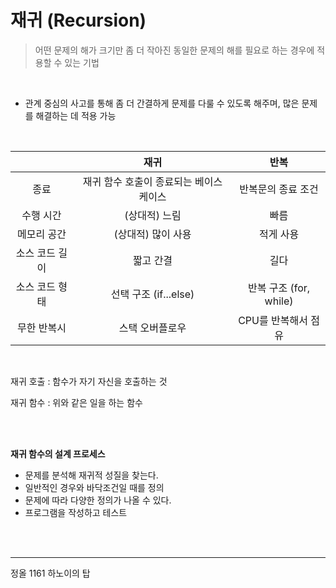 <h1>재귀 (Recursion)</h1>

> 어떤 문제의 해가 크기만 좀 더 작아진 동일한 문제의 해를 필요로 하는 경우에 적용할 수 있는 기법

<br/>

* 관계 중심의 사고를 통해 좀 더 간결하게 문제를 다룰 수 있도록 해주며, 많은 문제를 해결하는 데 적용 가능

<br/>

|                |                  재귀                   |          반복          |
| :------------: | :-------------------------------------: | :--------------------: |
|      종료      | 재귀 함수 호출이 종료되는 베이스 케이스 |   반복문의 종료 조건   |
|   수행 시간    |              (상대적) 느림              |          빠름          |
|  메모리 공간   |           (상대적) 많이 사용            |       적게 사용        |
| 소스 코드 길이 |                짧고 간결                |          길다          |
| 소스 코드 형태 |          선택 구조 (if...else)          | 반복 구조 (for, while) |
|  무한 반복시   |             스택 오버플로우             |  CPU를 반복해서 점유   |

<br/>

재귀 호출 : 함수가 자기 자신을 호출하는 것

재귀 함수 : 위와 같은 일을 하는 함수

<br/><br/>

**재귀 함수의 설계 프로세스**

* 문제를 분석해 재귀적 성질을 찾는다.
* 일반적인 경우와 바닥조건일 때를 정의
* 문제에 따라 다양한 정의가 나올 수 있다.
* 프로그램을 작성하고 테스트

<br/><br/>

------

정올 1161 하노이의 탑